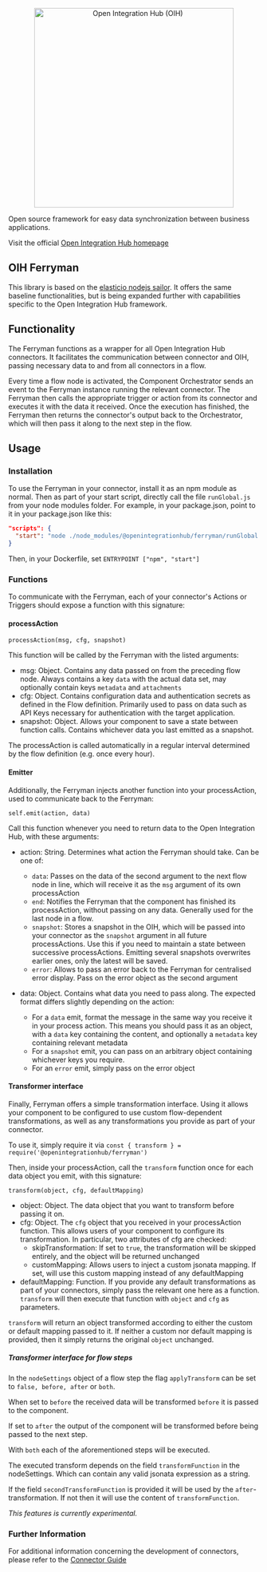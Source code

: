<p align="center">
  <img src="https://github.com/openintegrationhub/openintegrationhub/blob/master/Assets/medium-oih-einzeilig-zentriert.jpg" alt="Open Integration Hub (OIH)" width="400"/>
</p>

Open source framework for easy data synchronization between business applications.

Visit the official [Open Integration Hub homepage](https://www.openintegrationhub.org/)

## OIH Ferryman

This library is based on the [elasticio nodejs sailor](https://github.com/elasticio/sailor-nodejs). It offers the same baseline functionalities, but is being expanded further with capabilities specific to the Open Integration Hub framework.

## Functionality

The Ferryman functions as a wrapper for all Open Integration Hub connectors. It facilitates the communication between connector and OIH, passing necessary data to and from all connectors in a flow.

Every time a flow node is activated, the Component Orchestrator sends an event to the Ferryman instance running the relevant connector. The Ferryman then calls the appropriate trigger or action from its connector and executes it with the data it received. Once the execution has finished, the Ferryman then returns the connector's output back to the Orchestrator, which will then pass it along to the next step in the flow.

## Usage

### Installation

To use the Ferryman in your connector, install it as an npm module as normal. Then as part of your start script, directly call the file `runGlobal.js` from your node modules folder. For example, in your package.json, point to it in your package.json like this:

```json
"scripts": {
  "start": "node ./node_modules/@openintegrationhub/ferryman/runGlobal.js"
}
```

Then, in your Dockerfile, set
`ENTRYPOINT ["npm", "start"]`

### Functions

To communicate with the Ferryman, each of your connector's Actions or Triggers should expose a function with this signature:

#### processAction

`processAction(msg, cfg, snapshot)`

This function will be called by the Ferryman with the listed arguments:

- msg: Object. Contains any data passed on from the preceding flow node. Always contains a key `data` with the actual data set, may optionally contain keys `metadata` and `attachments`
- cfg: Object. Contains configuration data and authentication secrets as defined in the Flow definition. Primarily used to pass on data such as API Keys necessary for authentication with the target application.
- snapshot: Object. Allows your component to save a state between function calls. Contains whichever data you last emitted as a snapshot.

The processAction is called automatically in a regular interval determined by the flow definition (e.g. once every hour).

#### Emitter

Additionally, the Ferryman injects another function into your processAction, used to communicate back to the Ferryman:

`self.emit(action, data)`

Call this function whenever you need to return data to the Open Integration Hub, with these arguments:

- action: String. Determines what action the Ferryman should take. Can be one of:
    - `data`: Passes on the data of the second argument to the next flow node in line, which will receive it as the `msg` argument of its own processAction
    - `end`: Notifies the Ferryman that the component has finished its processAction, without passing on any data. Generally used for the last node in a flow.
    - `snapshot`: Stores a snapshot in the OIH, which will be passed into your connector as the `snapshot` argument in all future processActions. Use this if you need to maintain a state between successive processActions. Emitting several snapshots overwrites earlier ones, only the latest will be saved.
    - `error`: Allows to pass an error back to the Ferryman for centralised error display. Pass on the error object as the second argument

- data: Object. Contains what data you need to pass along. The expected format differs slightly depending on the action:
    - For a `data` emit, format the message in the same way you receive it in your process action. This means you should pass it as an object, with a `data` key containing the content, and optionally a `metadata` key containing relevant metadata
    - For a `snapshot` emit, you can pass on an arbitrary object containing whichever keys you require.
    - For an `error` emit, simply pass on the error object

#### Transformer interface

Finally, Ferryman offers a simple transformation interface. Using it allows your component to be configured to use custom flow-dependent transformations, as well as any transformations you provide as part of your connector.

To use it, simply require it via `const { transform } = require('@openintegrationhub/ferryman')`

Then, inside your processAction, call the `transform` function once for each data object you emit, with this signature:

`transform(object, cfg, defaultMapping)`

- object: Object. The data object that you want to transform before passing it on.
- cfg: Object. The `cfg` object that you received in your processAction function. This allows users of your component to configure its transformation. In particular, two attributes of cfg are checked:
    - skipTransformation: If set to `true`, the transformation will be skipped entirely, and the object will be returned unchanged
    - customMapping: Allows users to inject a custom jsonata mapping. If set, will use this custom mapping instead of any defaultMapping
- defaultMapping: Function. If you provide any default transformations as part of your connectors, simply pass the relevant one here as a function. `transform` will then execute that function with `object` and `cfg` as parameters.

`transform` will return an object transformed according to either the custom or default mapping passed to it. If neither a custom nor default mapping is provided, then it simply returns the original `object` unchanged.

##### Transformer interface for flow steps

In the `nodeSettings` object of a flow step the flag `applyTransform` can be set to `false, before, after` or `both`.

When set to `before` the received data will be transformed `before` it is passed to the component.

If set to `after` the output of the component will be transformed before being passed to the next step.

With `both` each of the aforementioned steps will be executed.

The executed transform depends on the field `transformFunction` in the nodeSettings. Which can contain any valid jsonata expression as a string.

If the field `secondTransformFunction` is provided it will be used by the `after`-transformation. If not then it will use the content of `transformFunction`.

*This features is currently experimental.*

### Further Information

For additional information concerning the development of connectors, please refer to the [Connector Guide](https://openintegrationhub.github.io//docs/Connectors/ConnectorBasics.html)
